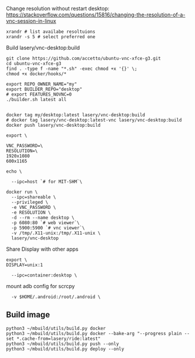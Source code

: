 Change resolution without restart desktop:
https://stackoverflow.com/questions/15816/changing-the-resolution-of-a-vnc-session-in-linux
```
xrandr # list availabe resoltuions
xrandr -s 5 # select preferred one
```

Build lasery/vnc-desktop:build
```
git clone https://github.com/accetto/ubuntu-vnc-xfce-g3.git
cd ubuntu-vnc-xfce-g3
find . -type f -name "*.sh" -exec chmod +x '{}' \;
chmod +x docker/hooks/*

export REPO_OWNER_NAME="my"
export BUILDER_REPO="desktop"
# export FEATURES_NOVNC=0
./builder.sh latest all


docker tag my/desktop:latest lasery/vnc-desktop:build
# docker tag lasery/vnc-desktop:latest-vnc lasery/vnc-desktop:build
docker push lasery/vnc-desktop:build
```

```
export \

VNC_PASSWORD=\
RESOLUTION=\
1920x1080
600x1165 

echo \

  --ipc=host `# for MIT-SHM`\

docker run \
  --ipc=shareable \
  --privileged \
  -e VNC_PASSWORD \
  -e RESOLUTION \
  -d --rm --name desktop \
  -p 6080:80 `# web viewer`\
  -p 5900:5900 `# vnc viewer`\
  -v /tmp/.X11-unix:/tmp/.X11-unix \
  lasery/vnc-desktop
```

Share Display with other apps
```
export \
DISPLAY=unix:1

  --ipc=container:desktop \
```

mount adb config for scrcpy
```
  -v $HOME/.android:/root/.android \
```

## Build image
```
python3 ~/mbuild/utils/build.py docker
python3 ~/mbuild/utils/build.py docker --bake-arg "--progress plain --set *.cache-from=lasery/ride:latest"
python3 ~/mbuild/utils/build.py push --only
python3 ~/mbuild/utils/build.py deploy --only
```

